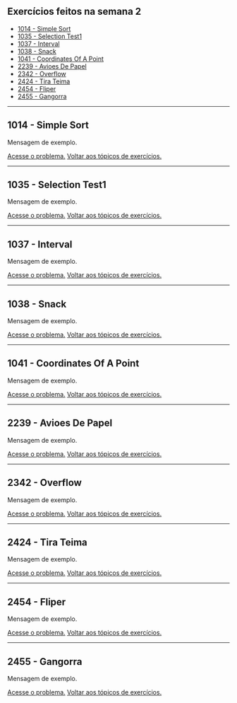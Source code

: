 <h2 id="toc"> Exercícios feitos na semana 2 </h2>

* [1014 - Simple Sort](#1014)
* [1035 - Selection Test1](#1035)
* [1037 - Interval](#1037)
* [1038 - Snack](#1038)
* [1041 - Coordinates Of A Point](#1041)
* [2239 - Avioes De Papel](#2239)
* [2342 - Overflow](#2342)
* [2424 - Tira Teima](#2424)
* [2454 - Fliper](#2454)
* [2455 - Gangorra](#2455)

<hr id="1014">

## 1014 - Simple Sort

Mensagem de exemplo.

[Acesse o problema.](https://www.urionlinejudge.com.br/judge/en/problems/view/1014)
[Voltar aos tópicos de exercícios.](#toc)

<hr id="1035">

## 1035 - Selection Test1

Mensagem de exemplo.

[Acesse o problema.](https://www.urionlinejudge.com.br/judge/en/problems/view/1035)
[Voltar aos tópicos de exercícios.](#toc)

<hr id="1037">

## 1037 - Interval

Mensagem de exemplo.

[Acesse o problema.](https://www.urionlinejudge.com.br/judge/en/problems/view/1037)
[Voltar aos tópicos de exercícios.](#toc)

<hr id="1038">

## 1038 - Snack

Mensagem de exemplo.

[Acesse o problema.](https://www.urionlinejudge.com.br/judge/en/problems/view/1038)
[Voltar aos tópicos de exercícios.](#toc)

<hr id="1041">

## 1041 - Coordinates Of A Point

Mensagem de exemplo.

[Acesse o problema.](https://www.urionlinejudge.com.br/judge/en/problems/view/1041)
[Voltar aos tópicos de exercícios.](#toc)

<hr id="2239">

## 2239 - Avioes De Papel

Mensagem de exemplo.

[Acesse o problema.](https://www.urionlinejudge.com.br/judge/en/problems/view/2239)
[Voltar aos tópicos de exercícios.](#toc)

<hr id="2342">

## 2342 - Overflow

Mensagem de exemplo.

[Acesse o problema.](https://www.urionlinejudge.com.br/judge/en/problems/view/2342)
[Voltar aos tópicos de exercícios.](#toc)

<hr id="2424">

## 2424 - Tira Teima

Mensagem de exemplo.

[Acesse o problema.](https://www.urionlinejudge.com.br/judge/en/problems/view/2424)
[Voltar aos tópicos de exercícios.](#toc)

<hr id="2454">

## 2454 - Fliper

Mensagem de exemplo.

[Acesse o problema.](https://www.urionlinejudge.com.br/judge/en/problems/view/2454)
[Voltar aos tópicos de exercícios.](#toc)

<hr id="2455">

## 2455 - Gangorra

Mensagem de exemplo.

[Acesse o problema.](https://www.urionlinejudge.com.br/judge/en/problems/view/2455)
[Voltar aos tópicos de exercícios.](#toc)
